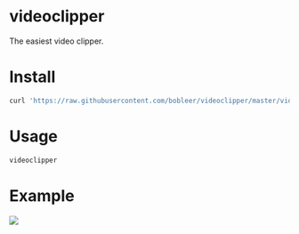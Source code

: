 # videoclipper
The easiest video clipper.  
  
# Install
```sh
curl 'https://raw.githubusercontent.com/bobleer/videoclipper/master/videoclipper.sh' -o /usr/local/bin/videoclipper && chmod +x /usr/local/bin/videoclipper
```

# Usage
```sh
videoclipper
```

# Example
![](https://github.com/bobleer/videoclipper/raw/master/Screen%20Recording%202019-04-27%20at%2015.32.59.gif)
